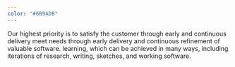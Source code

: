 ```yaml
---
color: "#6B9ADB"
---
```

<span class="copy-unchanged">Our highest priority is to</span>
<span class="copy-old">satisfy the customer through early and continuous delivery</span>
<span class="copy-new">meet needs</span>
<span class="copy-unchanged">	through early </span>
<span class="copy-new">delivery and continuous
	refinement</span>
<span class="copy-unchanged">of </span>
<span class="copy-old">valuable software.</span>
<span class="copy-new">learning, which can be achieved
in many ways, including iterations of research,
writing, sketches, and working software.</span>
